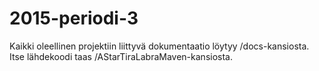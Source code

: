 # 2015-periodi-3

Kaikki oleellinen projektiin liittyvä dokumentaatio löytyy /docs-kansiosta. Itse lähdekoodi taas /AStarTiraLabraMaven-kansiosta. 
